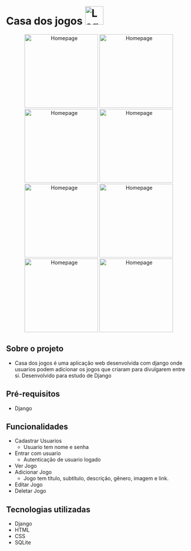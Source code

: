 # Casa dos jogos <img alt="Logo casa dos jogos" src="https://user-images.githubusercontent.com/69447962/200726828-1cbd2876-bf51-455f-a135-349c3dcc918c.png" height="50"/>
 

<div align="center">
 <img alt="Homepage" src="https://user-images.githubusercontent.com/69447962/200729242-5c00e0c5-8a52-4970-bd48-1a166ab0b0f2.png" height="200"/>
<img alt="Homepage" src="https://user-images.githubusercontent.com/69447962/200729432-2b96800d-5628-49ef-a73f-804b99664937.png" height="200"/>
<img alt="Homepage" src="https://user-images.githubusercontent.com/69447962/200729353-ed0f5319-4dc7-4812-b332-deee93c44b01.png" height="200"/>
<img alt="Homepage" src="https://user-images.githubusercontent.com/69447962/200729457-80fbc667-5e16-484b-a6df-7d86a0e42120.png" height="200"/>
<img alt="Homepage" src="https://user-images.githubusercontent.com/69447962/200729495-0215ffff-2e4b-4878-9b87-b8a2e7566e23.png" height="200"/>
<img alt="Homepage" src="https://user-images.githubusercontent.com/69447962/200729527-6d986955-1936-4451-99bc-1c8b60ed408c.png" height="200"/>
<img alt="Homepage" src="https://user-images.githubusercontent.com/69447962/200729575-4e287d35-f57c-4574-9eb8-27fa674f704d.png" height="200"/>
<img alt="Homepage" src="https://user-images.githubusercontent.com/69447962/200729609-48f62e5b-fb79-4693-9e4c-68ecd32d127e.png" height="200"/>




</div>

## Sobre o projeto

- Casa dos jogos é uma aplicação web desenvolvida com django onde usuarios podem adicionar os jogos que criaram para divulgarem entre si. Desenvolvido para estudo de Django

## Pré-requisitos
 - Django
 
## Funcionalidades
- Cadastrar Usuarios
  - Usuario tem nome e senha
 - Entrar com usuario
   - Autenticação de usuario logado
- Ver Jogo
- Adicionar Jogo
  - Jogo tem título, subtítulo, descrição, gênero, imagem e link.
- Editar Jogo
- Deletar Jogo 

## Tecnologias utilizadas
- Django
- HTML
- CSS
- SQLite

